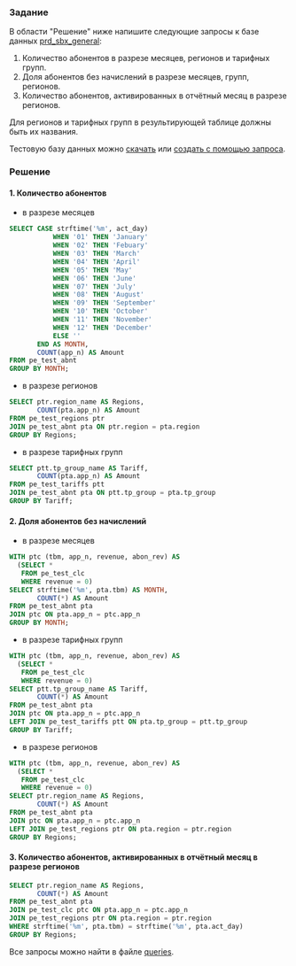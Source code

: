 ### Задание

В области "Решение" ниже напишите следующие запросы к базе 
данных [prd_sbx_general](https://github.com/lprosh/junior-analyst-portfolio/blob/main/sql/mts/description_db.md):

1. Количество абонентов в разрезе месяцев, регионов и тарифных групп.
2. Доля абонентов без начислений в разрезе месяцев, групп, регионов.
3. Количество абонентов, активированных в отчётный месяц 
в разрезе регионов.

Для регионов и тарифных групп в результирующей таблице 
должны быть их названия.

Тестовую базу данных можно [скачать](https://github.com/lprosh/junior-analyst-portfolio/blob/main/sql/mts/prd_sbx_general.db)
или [создать с помощью запроса](https://github.com/lprosh/junior-analyst-portfolio/blob/main/sql/mts/prd_sbx_general.sql).

### Решение

#### 1. Количество абонентов 

- в разрезе месяцев
```sql
SELECT CASE strftime('%m', act_day)
           WHEN '01' THEN 'January'
           WHEN '02' THEN 'Febuary'
           WHEN '03' THEN 'March'
           WHEN '04' THEN 'April'
           WHEN '05' THEN 'May'
           WHEN '06' THEN 'June'
           WHEN '07' THEN 'July'
           WHEN '08' THEN 'August'
           WHEN '09' THEN 'September'
           WHEN '10' THEN 'October'
           WHEN '11' THEN 'November'
           WHEN '12' THEN 'December'
           ELSE ''
       END AS MONTH,
       COUNT(app_n) AS Amount
FROM pe_test_abnt
GROUP BY MONTH;
```

- в разрезе регионов
```sql
SELECT ptr.region_name AS Regions,
       COUNT(pta.app_n) AS Amount
FROM pe_test_regions ptr
JOIN pe_test_abnt pta ON ptr.region = pta.region
GROUP BY Regions;
```

- в разрезе тарифных групп
```sql
SELECT ptt.tp_group_name AS Tariff,
       COUNT(pta.app_n) AS Amount
FROM pe_test_tariffs ptt
JOIN pe_test_abnt pta ON ptt.tp_group = pta.tp_group
GROUP BY Tariff;
```

#### 2. Доля абонентов без начислений 

- в разрезе месяцев
```sql
WITH ptc (tbm, app_n, revenue, abon_rev) AS
  (SELECT *
   FROM pe_test_clc
   WHERE revenue = 0)
SELECT strftime('%m', pta.tbm) AS MONTH,
       COUNT(*) AS Amount
FROM pe_test_abnt pta
JOIN ptc ON pta.app_n = ptc.app_n
GROUP BY MONTH;
```

- в разрезе тарифных групп
```sql
WITH ptc (tbm, app_n, revenue, abon_rev) AS
  (SELECT *
   FROM pe_test_clc
   WHERE revenue = 0)
SELECT ptt.tp_group_name AS Tariff,
       COUNT(*) AS Amount
FROM pe_test_abnt pta
JOIN ptc ON pta.app_n = ptc.app_n
LEFT JOIN pe_test_tariffs ptt ON pta.tp_group = ptt.tp_group
GROUP BY Tariff;
```

- в разрезе регионов
```sql
WITH ptc (tbm, app_n, revenue, abon_rev) AS
  (SELECT *
   FROM pe_test_clc
   WHERE revenue = 0)
SELECT ptr.region_name AS Regions,
       COUNT(*) AS Amount
FROM pe_test_abnt pta
JOIN ptc ON pta.app_n = ptc.app_n
LEFT JOIN pe_test_regions ptr ON pta.region = ptr.region
GROUP BY Regions;
```

#### 3. Количество абонентов, активированных в отчётный месяц в разрезе регионов

```sql
SELECT ptr.region_name AS Regions,
       COUNT(*) AS Amount
FROM pe_test_abnt pta
JOIN pe_test_clc ptc ON pta.app_n = ptc.app_n
JOIN pe_test_regions ptr ON pta.region = ptr.region
WHERE strftime('%m', pta.tbm) = strftime('%m', pta.act_day)
GROUP BY Regions;
```

Все запросы можно найти в файле [queries](https://github.com/lprosh/junior-analyst-portfolio/blob/main/sql/mts/queries.sql).